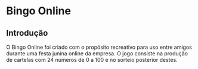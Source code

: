 # Bingo Online

## Introdução <a name="intro"></a>
O Bingo Online foi criado com o propósito recreativo para uso entre amigos durante uma festa junina online da empresa. O jogo consiste na produção de cartelas com 24 números de 0 a 100 e no sorteio posterior destes.

